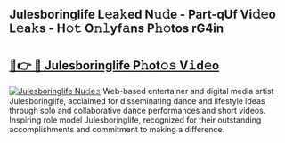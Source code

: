 ## Julesboringlife L𝚎a𝚔ed N𝚞𝚍e - Part-qUf Vi𝚍𝚎o L𝚎a𝚔s - H𝚘𝚝 O𝚗𝚕yf𝚊ns P𝚑𝚘tos rG4in

# <h2><a href="http://kfay28.oniu.top/?m=Julesboringlife">🔗👉 🔴 Julesboringlife P𝚑ot𝚘𝚜 V𝚒d𝚎o</a></h2>

[![Julesboringlife Nu𝚍e𝚜](https://i.imgur.com/0qMVB7G.gif)](http://kfay28.oniu.top/?m=Julesboringlife)
Web-based entertainer and digital media artist Julesboringlife, acclaimed for disseminating dance and lifestyle ideas through solo and collaborative dance performances and short videos. Inspiring role model Julesboringlife, recognized for their outstanding accomplishments and commitment to making a difference.  
